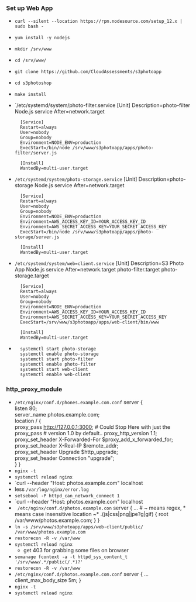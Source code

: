 ### Set up Web App

- `curl --silent --location https://rpm.nodesource.com/setup_12.x | sudo bash -`
- `yum install -y nodejs`
- `mkdir /srv/www`
- `cd /srv/www/`
- `git clone https://github.com/CloudAssessments/s3photoapp`
- `cd s3photoshop`
- `make install`
- `/etc/systemd/system/photo-filter.service
        [Unit]
        Description=photo-filter Node.js service
        After=network.target

        [Service]
        Restart=always
        User=nobody
        Group=nobody
        Environment=NODE_ENV=production
        ExecStart=/bin/node /srv/www/s3photoapp/apps/photo-filter/server.js

        [Install]
        WantedBy=multi-user.target
- `/etc/systemd/system/photo-storage.service`
        [Unit]
        Description=photo-storage Node.js service
        After=network.target

        [Service]
        Restart=always
        User=nobody
        Group=nobody
        Environment=NODE_ENV=production
        Environment=AWS_ACCESS_KEY_ID=YOUR_ACCESS_KEY_ID
        Environment=AWS_SECRET_ACCESS_KEY=YOUR_SECRET_ACCESS_KEY
        ExecStart=/bin/node /srv/www/s3photoapp/apps/photo-storage/server.js

        [Install]
        WantedBy=multi-user.target
- `/etc/systemd/system/web=client.service`
        [Unit]
        Description=S3 Photo App Node.js service
        After=network.target photo-filter.target photo-storage.target

        [Service]
        Restart=always
        User=nobody
        Group=nobody
        Environment=NODE_ENV=production
        Environment=AWS_ACCESS_KEY_ID=YOUR_ACCESS_KEY_ID
        Environment=AWS_SECRET_ACCESS_KEY=YOUR_SECRET_ACCESS_KEY
        ExecStart=/srv/www/s3photoapp/apps/web-client/bin/www

        [Install]
        WantedBy=multi-user.target
-       systemctl start photo-storage
        systemctl enable photo-storage
        systemctl start photo-filter
        systemctl enable photo-filter
        systemctl start web-client
        systemctl enable web-client

### http_proxy_module

- `/etc/nginx/conf.d/phones.example.com.conf`
        server {     
          listen 80;     
          server_name photos.example.com;      
          location / {         
            proxy_pass http://127.0.0.1:3000; 
          # Could Stop Here with just the proxy_pass
          # version 1.0 by default..
            proxy_http_version 1.1;         
            proxy_set_header X-Forwarded-For $proxy_add_x_forwarded_for;         
            proxy_set_header X-Real-IP  $remote_addr;         
            proxy_set_header Upgrade $http_upgrade;         
            proxy_set_header Connection "upgrade";     
            } 
          }
- `nginx -t`
- `systemctl reload nginx`
- `curl --header "Host: photos.example.com" localhost
- less `/var/log/nginx/error.log`
- `setsebool -P httpd_can_network_connect 1`
- `curl --header "Host: photos.example.com" localhost
- ` /etc/nginx/conf.d/photos.example.con`
        server {
          ...
        # ~ means regex, * means case insensitive
          location ~* \.(js|css|png|jpe?g|gif) {
            root /var/www/photos.example.com;
          }
        }
- `ln -s /srv/www/s3photoapp/apps/web-client/public/ /var/www/photos.example.com`
- `restorecon -R -v /var/www`
- `systemctl reload nginx`
  - get 403 for grabbing some files on browser
- `semanage fcontext -a -t httpd_sys_content_t '/srv/www/.*/public(/.*)?'`
- `restorecon -R -v /var/www`
- `/etc/nginx/conf.d/photos.example.com.conf`
         server {
          ...
          client_max_body_size 5m;
         }
- `nginx -t`
- `systemctl reload nginx`
